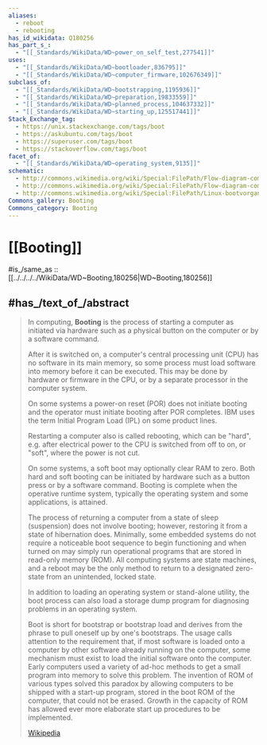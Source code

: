 ```yaml
---
aliases:
  - reboot
  - rebooting
has_id_wikidata: Q180256
has_part_s_:
  - "[[_Standards/WikiData/WD~power_on_self_test,277541]]"
uses:
  - "[[_Standards/WikiData/WD~bootloader,836795]]"
  - "[[_Standards/WikiData/WD~computer_firmware,102676349]]"
subclass_of:
  - "[[_Standards/WikiData/WD~bootstrapping,1195936]]"
  - "[[_Standards/WikiData/WD~preparation,19833559]]"
  - "[[_Standards/WikiData/WD~planned_process,104637332]]"
  - "[[_Standards/WikiData/WD~starting_up,125517441]]"
Stack_Exchange_tag:
  - https://unix.stackexchange.com/tags/boot
  - https://askubuntu.com/tags/boot
  - https://superuser.com/tags/boot
  - https://stackoverflow.com/tags/boot
facet_of:
  - "[[_Standards/WikiData/WD~operating_system,9135]]"
schematic:
  - http://commons.wikimedia.org/wiki/Special:FilePath/Flow-diagram-computer-booting-sequences-tr.svg
  - http://commons.wikimedia.org/wiki/Special:FilePath/Flow-diagram-computer-booting-sequences.svg
  - http://commons.wikimedia.org/wiki/Special:FilePath/Linux-bootvorgang.svg
Commons_gallery: Booting
Commons_category: Booting
---
```


# [[Booting]] 

#is_/same_as :: [[../../../../WikiData/WD~Booting,180256|WD~Booting,180256]] 

## #has_/text_of_/abstract 

> In computing, **Booting** is the process of starting a computer as initiated via hardware 
> such as a physical button on the computer or by a software command. 
> 
> After it is switched on, a computer's central processing unit (CPU) 
> has no software in its main memory, so some process must load software into memory 
> before it can be executed. 
> This may be done by hardware or firmware in the CPU, 
> or by a separate processor in the computer system. 
> 
> On some systems a power-on reset (POR) does not initiate booting 
> and the operator must initiate booting after POR completes. 
> IBM uses the term Initial Program Load (IPL) on some product lines.
>
> Restarting a computer also is called rebooting, which can be "hard", 
> e.g. after electrical power to the CPU is switched from off to on, 
> or "soft", where the power is not cut. 
> 
> On some systems, a soft boot may optionally clear RAM to zero. 
> Both hard and soft booting can be initiated by hardware such as a button press or by a software command. 
> Booting is complete when the operative runtime system, 
> typically the operating system and some applications, is attained.
>
> The process of returning a computer from a state of sleep (suspension) does not involve booting; however, restoring it from a state of hibernation does. Minimally, some embedded systems do not require a noticeable boot sequence to begin functioning and when turned on may simply run operational programs that are stored in read-only memory (ROM). All computing systems are state machines, and a reboot may be the only method to return to a designated zero-state from an unintended, locked state.
>
> In addition to loading an operating system or stand-alone utility, the boot process can also load a storage dump program for diagnosing problems in an operating system.
>
> Boot is short for bootstrap or bootstrap load and derives from the phrase to pull oneself up by one's bootstraps. The usage calls attention to the requirement that, if most software is loaded onto a computer by other software already running on the computer, some mechanism must exist to load the initial software onto the computer. Early computers used a variety of ad-hoc methods to get a small program into memory to solve this problem. The invention of ROM of various types solved this paradox by allowing computers to be shipped with a start-up program, stored in the boot ROM of the computer, that could not be erased. Growth in the capacity of ROM has allowed ever more elaborate start up procedures to be implemented.
>
> [Wikipedia](https://en.wikipedia.org/wiki/Booting) 

